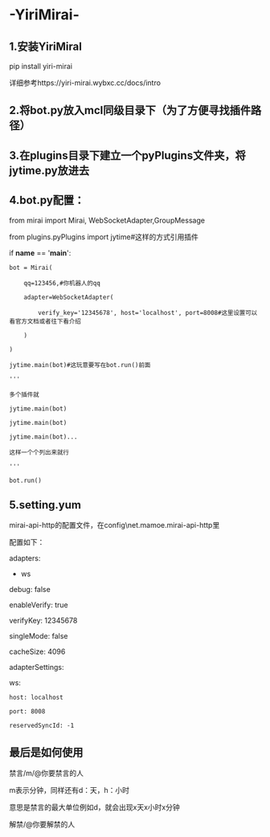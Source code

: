# -YiriMirai-
## 1.安装YiriMiral

pip install yiri-mirai

详细参考https://yiri-mirai.wybxc.cc/docs/intro

## 2.将bot.py放入mcl同级目录下（为了方便寻找插件路径）

## 3.在plugins目录下建立一个pyPlugins文件夹，将jytime.py放进去

## 4.bot.py配置：


from mirai import Mirai, WebSocketAdapter,GroupMessage

from plugins.pyPlugins import jytime#这样的方式引用插件

if __name__ == '__main__':

    bot = Mirai(
    
        qq=123456,#你机器人的qq 
        
        adapter=WebSocketAdapter(
        
            verify_key='12345678', host='localhost', port=8008#这里设置可以看官方文档或者往下看介绍
            
        )
        
    )
    
    jytime.main(bot)#这玩意要写在bot.run()前面
    
    '''
    
    多个插件就
    
    jytime.main(bot)
    
    jytime.main(bot)
    
    jytime.main(bot)...
    
    这样一个个列出来就行
    
    '''
    
    bot.run()
    
## 5.setting.yum

mirai-api-http的配置文件，在config\net.mamoe.mirai-api-http里

配置如下：


adapters:

  - ws
  
debug: false

enableVerify: true

verifyKey: 12345678

singleMode: false

cacheSize: 4096

adapterSettings:

  ws:
  
    host: localhost
    
    port: 8008
    
    reservedSyncId: -1
    
## 最后是如何使用

禁言/m/@你要禁言的人

m表示分钟，同样还有d：天，h：小时

意思是禁言的最大单位例如d，就会出现x天x小时x分钟

解禁/@你要解禁的人
